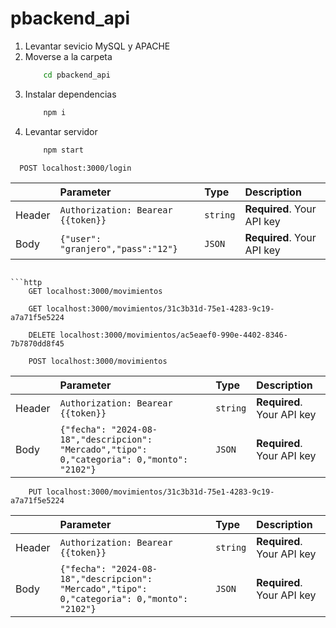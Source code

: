 # pbackend_api

1) Levantar sevicio MySQL y APACHE
2) Moverse a la carpeta
    ```bash 
        cd pbackend_api 
    ```
3) Instalar dependencias
    ```bash
        npm i
    ```
4) Levantar servidor
    ```bash
        npm start
    ```


```http
  POST localhost:3000/login
```

|  | Parameter | Type     | Description                |
|:-------- | :-------- | :------- | :------------------------- |
| Header |  `Authorization: Bearear {{token}}` | `string` | **Required**. Your API key |
| Body | `{"user": "granjero","pass":"12"}` | `JSON` | **Required**. Your API key |
```

```http
    GET localhost:3000/movimientos
```

```http
    GET localhost:3000/movimientos/31c3b31d-75e1-4283-9c19-a7a71f5e5224
```

```http
    DELETE localhost:3000/movimientos/ac5eaef0-990e-4402-8346-7b7870dd8f45
```

```http
    POST localhost:3000/movimientos
```
|  | Parameter | Type     | Description                |
|:-------- | :-------- | :------- | :------------------------- |
| Header |  `Authorization: Bearear {{token}}` | `string` | **Required**. Your API key |
| Body | `{"fecha": "2024-08-18","descripcion": "Mercado","tipo": 0,"categoria": 0,"monto": "2102"}` | `JSON` | **Required**. Your API key |
 
```http
    PUT localhost:3000/movimientos/31c3b31d-75e1-4283-9c19-a7a71f5e5224
```
|  | Parameter | Type     | Description                |
|:-------- | :-------- | :------- | :------------------------- |
| Header |  `Authorization: Bearear {{token}}` | `string` | **Required**. Your API key |
| Body | `{"fecha": "2024-08-18","descripcion": "Mercado","tipo": 0,"categoria": 0,"monto": "2102"}` | `JSON` | **Required**. Your API key |

